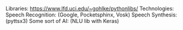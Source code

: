 Libraries: https://www.lfd.uci.edu/~gohlke/pythonlibs/
Technologies:
    Speech Recognition: (Google, Pocketsphinx, Vosk)
    Speech Synthesis: (pyttsx3)
    Some sort of AI: (NLU lib with Keras)